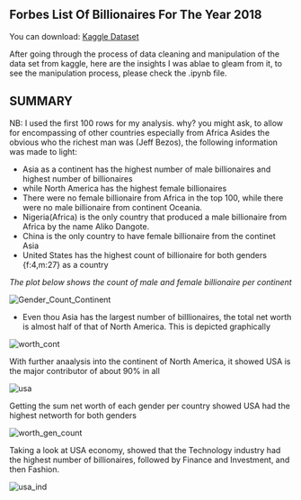 ## Forbes List Of Billionaires For The Year 2018
You can download: [Kaggle Dataset ](https://www.kaggle.com/jaytilala/forbes-worlds-billionaires-in-2018/download) 

After going through the process of data cleaning and manipulation of the data set from kaggle, here are the insights I was ablae to gleam from it, to see the manipulation process, please check the .ipynb file.

## SUMMARY
NB: I used the first 100 rows for my analysis. why? you might ask, to allow for encompassing of other countries especially from Africa
Asides the obvious who the richest man was (Jeff Bezos), the following information was made to light:
- Asia as a continent has the highest number of male billionaires and highest number of billionaires
- while North America has the highest female billionaires
- There were no female billionaire from Africa in the top 100, while there were no male billionaire from continent Oceania. 
- Nigeria(Africa) is the only country that produced a male billionaire from Africa by the name Aliko Dangote.
- China is the only country to have female billionaire from the continet Asia
- United States has the highest count of billionaire for both genders {f:4,m:27} as a country

*The plot below shows the count of male and female billionaire per continent*

![Gender_Count_Continent](https://user-images.githubusercontent.com/35836370/151636009-b8c53537-2871-4b53-b29f-d795d18c8c48.png)

- Even thou Asia has the largest number of billlionaires, the total net worth is almost half of that of North America. This is depicted graphically 

![worth_cont](https://user-images.githubusercontent.com/35836370/151636608-34ffa595-7da6-4bdf-b6a2-9458bb819931.png)

With further anaalysis into the continent of North America, it showed USA is the major contributor of about 90% in all

![usa](https://user-images.githubusercontent.com/35836370/151636987-9caeb3c6-c292-48a1-889e-4b2211e2e129.png)

Getting the sum net worth of each gender per country showed USA had the highest networth for both genders

![worth_gen_count](https://user-images.githubusercontent.com/35836370/151637188-bd59a4e1-0743-4e43-865d-9030316f7fff.png)

Taking a look at USA economy, showed that the Technology industry had the highest number of billionaires, followed by Finance and Investment, and then Fashion.

![usa_ind](https://user-images.githubusercontent.com/35836370/151637570-44a1b2c8-cd2f-48e2-9cc2-8a5634bc703a.png)
